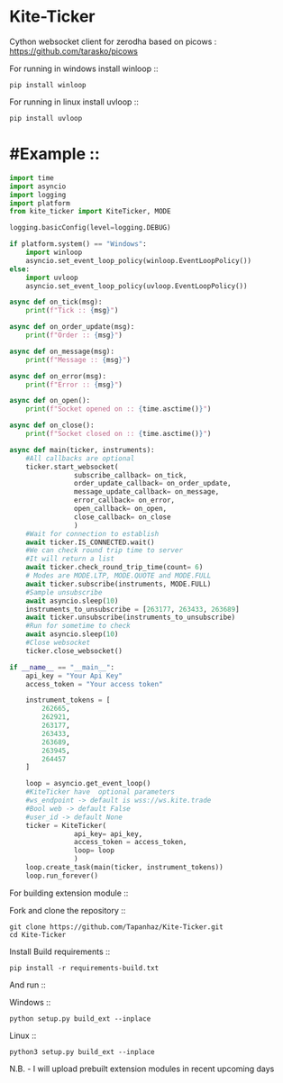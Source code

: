 # Kite-Ticker
Cython websocket client for zerodha based on picows : https://github.com/tarasko/picows  

For running in windows install winloop ::

```
pip install winloop
```

For running in linux install uvloop ::

```
pip install uvloop
```

#Example ::
===================
```python
import time
import asyncio
import logging
import platform
from kite_ticker import KiteTicker, MODE

logging.basicConfig(level=logging.DEBUG)

if platform.system() == "Windows":
    import winloop
    asyncio.set_event_loop_policy(winloop.EventLoopPolicy())
else:
    import uvloop
    asyncio.set_event_loop_policy(uvloop.EventLoopPolicy())

async def on_tick(msg):
    print(f"Tick :: {msg}")

async def on_order_update(msg):
    print(f"Order :: {msg}")

async def on_message(msg):
    print(f"Message :: {msg}")

async def on_error(msg):
    print(f"Error :: {msg}")

async def on_open():
    print(f"Socket opened on :: {time.asctime()}")

async def on_close():
    print(f"Socket closed on :: {time.asctime()}")

async def main(ticker, instruments):
    #All callbacks are optional
    ticker.start_websocket(
                subscribe_callback= on_tick,
                order_update_callback= on_order_update,
                message_update_callback= on_message,
                error_callback= on_error,
                open_callback= on_open,
                close_callback= on_close
                )
    #Wait for connection to establish
    await ticker.IS_CONNECTED.wait()
    #We can check round trip time to server
    #It will return a list 
    await ticker.check_round_trip_time(count= 6)
    # Modes are MODE.LTP, MODE.QUOTE and MODE.FULL 
    await ticker.subscribe(instruments, MODE.FULL)
    #Sample unsubscribe
    await asyncio.sleep(10) 
    instruments_to_unsubscribe = [263177, 263433, 263689]
    await ticker.unsubscribe(instruments_to_unsubscribe)
    #Run for sometime to check
    await asyncio.sleep(10)
    #Close websocket
    ticker.close_websocket()

if __name__ == "__main__":   
    api_key = "Your Api Key"
    access_token = "Your access token"

    instrument_tokens = [
        262665,
        262921,
        263177,
        263433,
        263689,
        263945,
        264457
    ]

    loop = asyncio.get_event_loop()
    #KiteTicker have  optional parameters
    #ws_endpoint -> default is wss://ws.kite.trade
    #Bool web -> default False
    #user_id -> default None
    ticker = KiteTicker(
                api_key= api_key, 
                access_token = access_token,
                loop= loop                
                )
    loop.create_task(main(ticker, instrument_tokens))
    loop.run_forever()

```


For building extension module ::

Fork and clone the repository ::

```
git clone https://github.com/Tapanhaz/Kite-Ticker.git
cd Kite-Ticker
```

Install Build requirements ::

```
pip install -r requirements-build.txt
```
And run ::

Windows ::

```
python setup.py build_ext --inplace
```

Linux ::

```
python3 setup.py build_ext --inplace
```

N.B. - I will upload prebuilt extension modules in recent upcoming days

